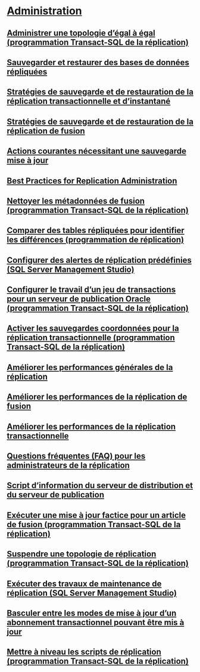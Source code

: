 # [Administration](administration-replication.md)
## [Administrer une topologie d’égal à égal (programmation Transact-SQL de la réplication)](administer-a-peer-to-peer-topology-replication-transact-sql-programming.md)
## [Sauvegarder et restaurer des bases de données répliquées](back-up-and-restore-replicated-databases.md)
## [Stratégies de sauvegarde et de restauration de la réplication transactionnelle et d’instantané](strategies-for-backing-up-and-restoring-snapshot-and-transactional-replication.md)
## [Stratégies de sauvegarde et de restauration de la réplication de fusion](strategies-for-backing-up-and-restoring-merge-replication.md)
## [Actions courantes nécessitant une sauvegarde mise à jour](common-actions-requiring-an-updated-backup.md)
## [Best Practices for Replication Administration](best-practices-for-replication-administration.md)
## [Nettoyer les métadonnées de fusion (programmation Transact-SQL de la réplication)](clean-up-merge-metadata-replication-transact-sql-programming.md)
## [Comparer des tables répliquées pour identifier les différences (programmation de réplication)](compare-replicated-tables-for-differences-replication-programming.md)
## [Configurer des alertes de réplication prédéfinies (SQL Server Management Studio)](configure-predefined-replication-alerts-sql-server-management-studio.md)
## [Configurer le travail d’un jeu de transactions pour un serveur de publication Oracle (programmation Transact-SQL de la réplication)](configure-the-transaction-set-job-for-an-oracle-publisher.md)
## [Activer les sauvegardes coordonnées pour la réplication transactionnelle (programmation Transact-SQL de la réplication)](enable-coordinated-backups-for-transactional-replication.md)
## [Améliorer les performances générales de la réplication](enhance-general-replication-performance.md)
## [Améliorer les performances de la réplication de fusion](enhance-merge-replication-performance.md)
## [Améliorer les performances de la réplication transactionnelle](enhance-transactional-replication-performance.md)
## [Questions fréquentes (FAQ) pour les administrateurs de la réplication](frequently-asked-questions-for-replication-administrators.md)
## [Script d’information du serveur de distribution et du serveur de publication](distributor-and-publisher-information-script.md)
## [Exécuter une mise à jour factice pour un article de fusion (programmation Transact-SQL de la réplication)](perform-a-dummy-update-for-a-merge-article-replication-transact-sql-programming.md)
## [Suspendre une topologie de réplication (programmation Transact-SQL de la réplication)](quiesce-a-replication-topology-replication-transact-sql-programming.md)
## [Exécuter des travaux de maintenance de réplication (SQL Server Management Studio)](run-replication-maintenance-jobs-sql-server-management-studio.md)
## [Basculer entre les modes de mise à jour d’un abonnement transactionnel pouvant être mis à jour](switch-between-update-modes-for-an-updatable-transactional-subscription.md)
## [Mettre à niveau les scripts de réplication (programmation Transact-SQL de la réplication)](upgrade-replication-scripts-replication-transact-sql-programming.md)
